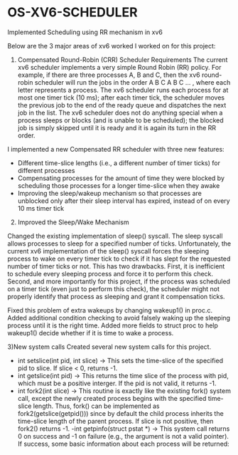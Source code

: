 # OS-XV6-SCHEDULER
Implemented Scheduling using RR mechanism in xv6

Below are the 3 major areas of xv6 worked I worked on for this project: 

1) Compensated Round-Robin (CRR) Scheduler Requirements
The current xv6 scheduler implements a very simple Round Robin (RR) policy.  For example, if there are three processes A, B and C, then the xv6 round-robin scheduler will run the jobs in the order  A B C A B C … , where each letter represents a process.  The xv6 scheduler runs each process for at most one timer tick (10 ms); after each timer tick, the scheduler moves the previous job to the end of the ready queue and dispatches the next job in the list.   The xv6 scheduler does not do anything special when a process sleeps or blocks (and is unable to be scheduled); the blocked job is simply skipped until it is ready and it is again its turn in the RR order. 

I implemented a new Compensated RR scheduler with three new features:

- Different time-slice lengths (i.e., a different number of timer ticks) for different processes
- Compensating processes for the amount of time they were blocked by scheduling those processes for a longer time-slice when they awake
- Improving the sleep/wakeup mechanism so that processes are unblocked only after their sleep interval has expired, instead of on every 10 ms timer tick

2) Improved the Sleep/Wake Mechanism

Changed the existing implementation of sleep() syscall.  The sleep syscall allows processes to sleep for a specified number of ticks.  Unfortunately, the current xv6 implementation of the sleep() syscall forces the sleeping process to wake on every timer tick to check if it has slept for the requested number of timer ticks or not.  This has two drawbacks.  First, it is inefficient to schedule every sleeping process and force it to perform this check.  Second, and more importantly for this project, if the process was scheduled on a timer tick (even just to perform this check), the scheduler might not properly identify that process as sleeping and grant it compensation ticks.

Fixed this problem of extra wakeups by changing wakeup1() in proc.c. Added additional condition checking to avoid falsely waking up the sleeping process until it is the right time. Added more fields to struct proc to help wakeup1() decide whether if it is time to wake a process.

3)New system calls
Created several new system calls for this project.

- int setslice(int pid, int slice) -> This sets the time-slice of the specified pid to slice. If slice < 0, returns -1. 
- int getslice(int pid) -> This returns the time slice of the process with pid, which must be a positive interger.  If the pid is not valid, it returns -1.
- int fork2(int slice) -> This routine is exactly like the existing fork() system call, except the newly created process begins with the specified time-slice length.   Thus, fork() can be implemented as fork2(getslice(getpid())) since by default the child process inherits the time-slice length of the parent process.  If slice is not positive, then fork2() returns -1.
 -int getpinfo(struct pstat *) -> This system call returns 0 on success and -1 on failure (e.g., the argument is not a valid pointer). If success, some basic information about each process will be returned:
